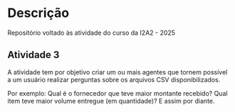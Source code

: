 # Descrição

Repositório voltado às atividade do curso da I2A2 - 2025


## Atividade 3

A atividade tem por objetivo criar um ou mais agentes que tornem possível a um usuário realizar perguntas sobre os arquivos CSV disponibilizados.

Por exemplo: Qual é o fornecedor que teve maior montante recebido? Qual item teve maior volume entregue (em quantidade)? E assim por diante.
